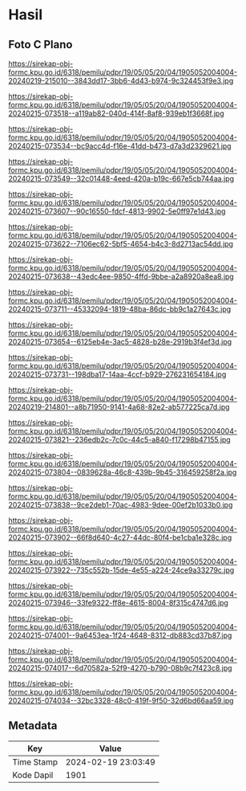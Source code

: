 # Hasil

## Foto C Plano

https://sirekap-obj-formc.kpu.go.id/6318/pemilu/pdpr/19/05/05/20/04/1905052004004-20240219-215010--3843dd17-3bb6-4d43-b974-9c324453f9e3.jpg

https://sirekap-obj-formc.kpu.go.id/6318/pemilu/pdpr/19/05/05/20/04/1905052004004-20240215-073518--a119ab82-040d-414f-8af8-939eb1f3668f.jpg

https://sirekap-obj-formc.kpu.go.id/6318/pemilu/pdpr/19/05/05/20/04/1905052004004-20240215-073534--bc9acc4d-f16e-41dd-b473-d7a3d2329621.jpg

https://sirekap-obj-formc.kpu.go.id/6318/pemilu/pdpr/19/05/05/20/04/1905052004004-20240215-073549--32c01448-4eed-420a-b19c-667e5cb744aa.jpg

https://sirekap-obj-formc.kpu.go.id/6318/pemilu/pdpr/19/05/05/20/04/1905052004004-20240215-073607--90c16550-fdcf-4813-9902-5e0ff97e1d43.jpg

https://sirekap-obj-formc.kpu.go.id/6318/pemilu/pdpr/19/05/05/20/04/1905052004004-20240215-073622--7106ec62-5bf5-4654-b4c3-8d2713ac54dd.jpg

https://sirekap-obj-formc.kpu.go.id/6318/pemilu/pdpr/19/05/05/20/04/1905052004004-20240215-073638--43edc4ee-9850-4ffd-9bbe-a2a8920a8ea8.jpg

https://sirekap-obj-formc.kpu.go.id/6318/pemilu/pdpr/19/05/05/20/04/1905052004004-20240215-073711--45332094-1819-48ba-86dc-bb9c1a27643c.jpg

https://sirekap-obj-formc.kpu.go.id/6318/pemilu/pdpr/19/05/05/20/04/1905052004004-20240215-073654--6125eb4e-3ac5-4828-b28e-2919b3f4ef3d.jpg

https://sirekap-obj-formc.kpu.go.id/6318/pemilu/pdpr/19/05/05/20/04/1905052004004-20240215-073731--198dba17-14aa-4ccf-b929-276231654184.jpg

https://sirekap-obj-formc.kpu.go.id/6318/pemilu/pdpr/19/05/05/20/04/1905052004004-20240219-214801--a8b71950-9141-4a68-82e2-ab577225ca7d.jpg

https://sirekap-obj-formc.kpu.go.id/6318/pemilu/pdpr/19/05/05/20/04/1905052004004-20240215-073821--236edb2c-7c0c-44c5-a840-f17298b47155.jpg

https://sirekap-obj-formc.kpu.go.id/6318/pemilu/pdpr/19/05/05/20/04/1905052004004-20240215-073804--0839628a-46c8-439b-9b45-316459258f2a.jpg

https://sirekap-obj-formc.kpu.go.id/6318/pemilu/pdpr/19/05/05/20/04/1905052004004-20240215-073838--9ce2deb1-70ac-4983-9dee-00ef2b1033b0.jpg

https://sirekap-obj-formc.kpu.go.id/6318/pemilu/pdpr/19/05/05/20/04/1905052004004-20240215-073902--66f8d640-4c27-44dc-80f4-be1cba1e328c.jpg

https://sirekap-obj-formc.kpu.go.id/6318/pemilu/pdpr/19/05/05/20/04/1905052004004-20240215-073922--735c552b-15de-4e55-a224-24ce9a33279c.jpg

https://sirekap-obj-formc.kpu.go.id/6318/pemilu/pdpr/19/05/05/20/04/1905052004004-20240215-073946--33fe9322-ff8e-4615-8004-8f315c4747d6.jpg

https://sirekap-obj-formc.kpu.go.id/6318/pemilu/pdpr/19/05/05/20/04/1905052004004-20240215-074001--9a6453ea-1f24-4648-8312-db883cd37b87.jpg

https://sirekap-obj-formc.kpu.go.id/6318/pemilu/pdpr/19/05/05/20/04/1905052004004-20240215-074017--6d70582a-52f9-4270-b790-08b9c7f423c8.jpg

https://sirekap-obj-formc.kpu.go.id/6318/pemilu/pdpr/19/05/05/20/04/1905052004004-20240215-074034--32bc3328-48c0-419f-9f50-32d6bd66aa59.jpg


## Metadata

| Key        | Value               |
| ---------- | ------------------- |
| Time Stamp | 2024-02-19 23:03:49 |
| Kode Dapil | 1901                |



